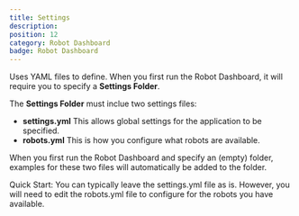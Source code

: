 ```yaml
---
title: Settings
description: 
position: 12
category: Robot Dashboard
badge: Robot Dashboard
---
```


Uses YAML files to define.
When you first run the Robot Dashboard, it will require you to specify a **Settings Folder**.

The **Settings Folder** must inclue two settings files: 
* **settings.yml** This allows global settings for the application to be specified.
* **robots.yml** This is how you configure what robots are available.

When you first run the Robot Dashboard and specify an (empty) folder, examples for these two files will automatically be added to the folder. 

<alert type="info">
    Quick Start: You can typically leave the settings.yml file as is. However, you will need to edit the <span class="font-bold">robots.yml</span> file to configure for the robots you have available.
</alert>
